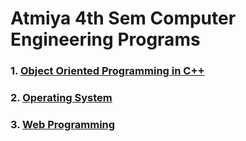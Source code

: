 
# Atmiya 4th Sem Computer Engineering Programs

### 1. [Object Oriented Programming in C++](./OOPC/)
### 2. [Operating System](./OS/)
### 3. [Web Programming](./WP/)
